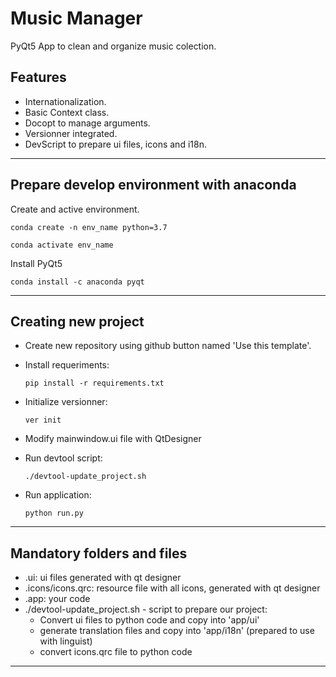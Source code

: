 # Music Manager

PyQt5 App to clean and organize music colection.


## Features

- Internationalization.
- Basic Context class.
- Docopt to manage arguments.
- Versionner integrated.
- DevScript to prepare ui files, icons and i18n.



---


## Prepare develop environment with anaconda

Create and active environment.

`conda create -n env_name python=3.7`

`conda activate env_name`

Install PyQt5

`conda install -c anaconda pyqt`


---


## Creating new project

- Create new repository using github button named 'Use this template'.
- Install requeriments:

    `pip install -r requirements.txt`

- Initialize versionner:

    `ver init`

- Modify mainwindow.ui file with QtDesigner
- Run devtool script:

    `./devtool-update_project.sh`

- Run application:

    `python run.py`

---

## Mandatory folders and files

- .ui: ui files generated with qt designer
- .icons/icons.qrc: resource file with all icons, generated with qt designer
- .app: your code
- ./devtool-update_project.sh - script to prepare our project:
    - Convert ui files to python code and copy into 'app/ui'
    - generate translation files and copy into 'app/i18n' (prepared to use with linguist)
    - convert icons.qrc file to python code

---
